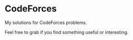 # CodeForces

My solutions for CodeForces problems.

Feel free to grab if you find something useful or interesting.

